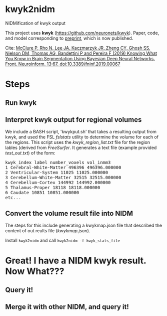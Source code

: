 # kwyk2nidm
NIDMification of kwyk output

This project uses **kwyk** (https://github.com/neuronets/kwyk).
Paper, code, and model corresponding to [preprint](https://arxiv.org/abs/1812.01719), which is now published.

Cite: [McClure P, Rho N, Lee JA, Kaczmarzyk JR, Zheng CY, Ghosh SS, Nielson DM, Thomas AG, Bandettini P and Pereira F (2019) Knowing What You Know in Brain Segmentation Using Bayesian Deep Neural Networks. Front. Neuroinform. 13:67. doi:10.3389/fninf.2019.00067](https://www.frontiersin.org/articles/10.3389/fninf.2019.00067/full)

# Steps
## Run kwyk

## Interpret kwyk output for regional volumes
We include a BASH script, 'kwykput.sh' that takes a resulting output from kwyk, and used the FSL *fslstats* utility to determine the volume for each of the regions. This script uses the *kwyk_region_list.txt* file for the region lables (derived from *FreeSurfer*. It generates a text file (example provided *test_out.txt*) of the form:

<pre>
kwyk_index label number_voxels vol_inmm3
1 Cerebral-White-Matter 496396 496396.000000 
2 Ventricular-System 11025 11025.000000 
3 Cerebellum-White-Matter 32515 32515.000000 
4 Cerebellum-Cortex 144992 144992.000000 
5 Thalamus-Proper 18118 18118.000000 
6 Caudate 10851 10851.000000 
etc...
</pre>

## Convert the volume result file into NIDM
The steps for this include generating a kwykmap.json file that described the content of out reults file (*kwykmap.json*). 

Install `kwyk2nidm` and call `kwyk2nidm -f kwyk_stats_file`
 
# Great!  I have a NIDM **kwyk** result.  Now What???
## Query it!

## Merge it with other NIDM, and query it!
